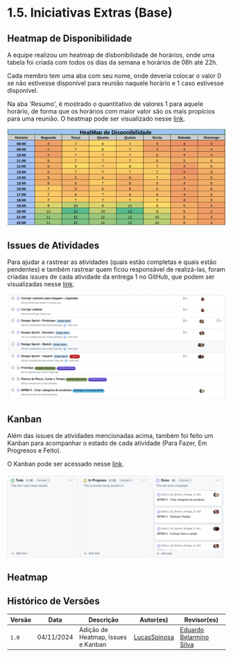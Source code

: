 # 1.5. Iniciativas Extras (Base)

## Heatmap de Disponibilidade

A equipe realizou um heatmap de disbonibilidade de horários, onde uma tabela foi criada com todos os dias da semana e horários de 08h até 22h.

Cada membro tem uma aba com seu nome, onde deveria colocar o valor 0 se não estivesse disponível para reunião naquele horário e 1 caso estivesse disponível.

Na aba 'Resumo', é mostrado o quantitativo de valores 1 para aquele horário, de forma que os horários com maior valor são os mais propícios para uma reunião. O heatmap pode ser visualizado nesse [link](https://docs.google.com/spreadsheets/d/1fqkuAnjbb6iXAewmmT09v_5l_ieYu68Zpluc57u30L0/edit?gid=167832767#gid=167832767).

![](../Imagens/heatmap.png)

## Issues de Atividades

Para ajudar a rastrear as atividades (quais estão completas e quais estão pendentes) e também rastrear quem ficou responsável de realizá-las, foram criadas issues de cada atividade da entrega 1 no GitHub, que podem ser visualizadas nesse [link](https://github.com/UnBArqDsw2024-2/2024.2_G2_Brecho_Entrega_01/issues).

![](../Imagens/issues.png)

## Kanban

Além das issues de atividades mencionadas acima, também foi feito um Kanban para acompanhar o estado de cada atividade (Para Fazer, Em Progresos e Feito).

O Kanban pode ser acessado nesse [link](https://github.com/orgs/UnBArqDsw2024-2/projects/3).

![](../Imagens/kanban.png)

## Heatmap

## Histórico de Versões

| Versão | Data       | Descrição                              | Autor(es)                                                                                                                                          | Revisor(es)                                          |
| ------ | ---------- | -------------------------------------- | -------------------------------------------------------------------------------------------------------------------------------------------------- | ---------------------------------------------------- |
| `1.0`  | 04/11/2024 | Adição de Heatmap, Issues e Kanban | [LucasSpinosa](https://github.com/LucasSpinosa) | [Eduardo Belarmino Silva](https://github.com/eduard0803)| 